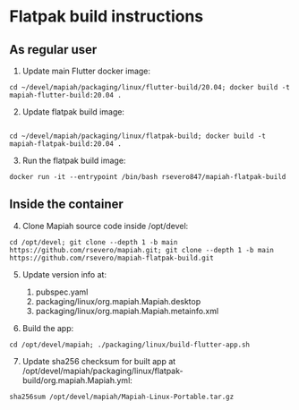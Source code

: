 # Flatpak build instructions

## As regular user

1. Update main Flutter docker image:
```
cd ~/devel/mapiah/packaging/linux/flutter-build/20.04; docker build -t mapiah-flutter-build:20.04 .
```

2. Update flatpak build image:
```

cd ~/devel/mapiah/packaging/linux/flatpak-build; docker build -t mapiah-flatpak-build:20.04 .
```

3. Run the flatpak build image:
```
docker run -it --entrypoint /bin/bash rsevero847/mapiah-flatpak-build
```

## Inside the container

4. Clone Mapiah source code inside /opt/devel:
```
cd /opt/devel; git clone --depth 1 -b main https://github.com/rsevero/mapiah.git; git clone --depth 1 -b main https://github.com/rsevero/mapiah-flatpak-build.git
```

5. Update version info at:
   1. pubspec.yaml
   2. packaging/linux/org.mapiah.Mapiah.desktop
   3. packaging/linux/org.mapiah.Mapiah.metainfo.xml

6. Build the app:
```
cd /opt/devel/mapiah; ./packaging/linux/build-flutter-app.sh
```
7. Update sha256 checksum for built app at /opt/devel/mapiah/packaging/linux/flatpak-build/org.mapiah.Mapiah.yml:
```
sha256sum /opt/devel/mapiah/Mapiah-Linux-Portable.tar.gz
```
